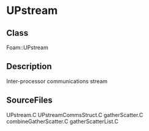 # UPstream 
## Class
Foam::UPstream

## Description
Inter-processor communications stream

## SourceFiles
UPstream.C
UPstreamCommsStruct.C
gatherScatter.C
combineGatherScatter.C
gatherScatterList.C

